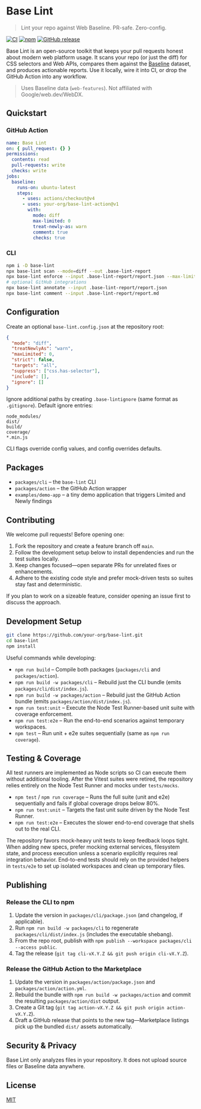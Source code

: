 # Base Lint

> Lint your repo against Web Baseline. PR-safe. Zero-config.

[![CI](https://img.shields.io/badge/ci-passing-green.svg)](#) [![npm](https://img.shields.io/badge/npm-base--lint-orange.svg)](#) [![GitHub release](https://img.shields.io/badge/action-base--lint--action-blue.svg)](#)

Base Lint is an open-source toolkit that keeps your pull requests honest about modern web platform usage. It scans your repo (or just the diff) for CSS selectors and Web APIs, compares them against the [Baseline](https://web.dev/baseline/) dataset, and produces actionable reports. Use it locally, wire it into CI, or drop the GitHub Action into any workflow.

> Uses Baseline data (`web-features`). Not affiliated with Google/web.dev/WebDX.

## Quickstart

### GitHub Action

```yaml
name: Base Lint
on: { pull_request: {} }
permissions:
  contents: read
  pull-requests: write
  checks: write
jobs:
  baseline:
    runs-on: ubuntu-latest
    steps:
      - uses: actions/checkout@v4
      - uses: your-org/base-lint-action@v1
        with:
          mode: diff
          max-limited: 0
          treat-newly-as: warn
          comment: true
          checks: true
```

### CLI

```bash
npm i -D base-lint
npx base-lint scan --mode=diff --out .base-lint-report
npx base-lint enforce --input .base-lint-report/report.json --max-limited 0
# optional GitHub integrations
npx base-lint annotate --input .base-lint-report/report.json
npx base-lint comment --input .base-lint-report/report.md
```

## Configuration

Create an optional `base-lint.config.json` at the repository root:

```json
{
  "mode": "diff",
  "treatNewlyAs": "warn",
  "maxLimited": 0,
  "strict": false,
  "targets": "all",
  "suppress": ["css.has-selector"],
  "include": [],
  "ignore": []
}
```

Ignore additional paths by creating `.base-lintignore` (same format as `.gitignore`). Default ignore entries:

```
node_modules/
dist/
build/
coverage/
*.min.js
```

CLI flags override config values, and config overrides defaults.

## Packages

- `packages/cli` – the `base-lint` CLI
- `packages/action` – the GitHub Action wrapper
- `examples/demo-app` – a tiny demo application that triggers Limited and Newly findings

## Contributing

We welcome pull requests! Before opening one:

1. Fork the repository and create a feature branch off `main`.
2. Follow the development setup below to install dependencies and run the test suites locally.
3. Keep changes focused—open separate PRs for unrelated fixes or enhancements.
4. Adhere to the existing code style and prefer mock-driven tests so suites stay fast and deterministic.

If you plan to work on a sizeable feature, consider opening an issue first to discuss the approach.

## Development Setup

```bash
git clone https://github.com/your-org/base-lint.git
cd base-lint
npm install
```

Useful commands while developing:

- `npm run build` – Compile both packages (`packages/cli` and `packages/action`).
- `npm run build -w packages/cli` – Rebuild just the CLI bundle (emits `packages/cli/dist/index.js`).
- `npm run build -w packages/action` – Rebuild just the GitHub Action bundle (emits `packages/action/dist/index.js`).
- `npm run test:unit` – Execute the Node Test Runner-based unit suite with coverage enforcement.
- `npm run test:e2e` – Run the end-to-end scenarios against temporary workspaces.
- `npm test` – Run unit + e2e suites sequentially (same as `npm run coverage`).

## Testing & Coverage

All test runners are implemented as Node scripts so CI can execute them without additional tooling. After the Vitest suites were retired, the repository relies entirely on the Node Test Runner and mocks under `tests/mocks`.

- `npm test` / `npm run coverage` – Runs the full suite (unit and e2e) sequentially and fails if global coverage drops below 80%.
- `npm run test:unit` – Targets the fast unit suite driven by the Node Test Runner.
- `npm run test:e2e` – Executes the slower end-to-end coverage that shells out to the real CLI.

The repository favors mock-heavy unit tests to keep feedback loops tight. When adding new specs, prefer mocking external services, filesystem state, and process execution unless a scenario explicitly requires real integration behavior. End-to-end tests should rely on the provided helpers in `tests/e2e` to set up isolated workspaces and clean up temporary files.

## Publishing

### Release the CLI to npm

1. Update the version in `packages/cli/package.json` (and changelog, if applicable).
2. Run `npm run build -w packages/cli` to regenerate `packages/cli/dist/index.js` (includes the executable shebang).
3. From the repo root, publish with `npm publish --workspace packages/cli --access public`.
4. Tag the release (`git tag cli-vX.Y.Z && git push origin cli-vX.Y.Z`).

### Release the GitHub Action to the Marketplace

1. Update the version in `packages/action/package.json` and `packages/action/action.yml`.
2. Rebuild the bundle with `npm run build -w packages/action` and commit the resulting `packages/action/dist` output.
3. Create a Git tag (`git tag action-vX.Y.Z && git push origin action-vX.Y.Z`).
4. Draft a GitHub release that points to the new tag—Marketplace listings pick up the bundled `dist/` assets automatically.

## Security & Privacy

Base Lint only analyzes files in your repository. It does not upload source files or Baseline data anywhere.

## License

[MIT](./LICENSE)
